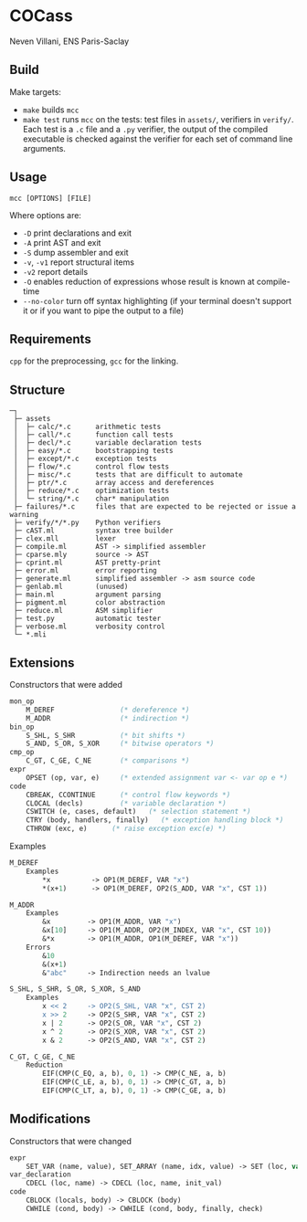 # COCass

Neven Villani, ENS Paris-Saclay

## Build

Make targets:
- `make` builds `mcc`
- `make test` runs `mcc` on the tests: test files in `assets/`, verifiers in `verify/`. Each test is a `.c` file and a `.py` verifier, the output of the compiled executable is checked against the verifier for each set of command line arguments.

## Usage

`mcc [OPTIONS] [FILE]`

Where options are:
- `-D` print declarations and exit
- `-A` print AST and exit
- `-S` dump assembler and exit
- `-v`, `-v1` report structural items
- `-v2` report details
- `-O` enables reduction of expressions whose result is known at compile-time
- `--no-color` turn off syntax highlighting (if your terminal doesn't support it or if you want to pipe the output to a file)

## Requirements

`cpp` for the preprocessing, `gcc` for the linking.

## Structure

```
─┐
 ├─ assets
 │  ├─ calc/*.c      arithmetic tests
 │  ├─ call/*.c      function call tests
 │  ├─ decl/*.c      variable declaration tests
 │  ├─ easy/*.c      bootstrapping tests
 │  ├─ except/*.c    exception tests
 │  ├─ flow/*.c      control flow tests
 │  ├─ misc/*.c      tests that are difficult to automate
 │  ├─ ptr/*.c       array access and dereferences
 │  ├─ reduce/*.c    optimization tests
 │  └─ string/*.c    char* manipulation
 ├─ failures/*.c     files that are expected to be rejected or issue a warning
 ├─ verify/*/*.py    Python verifiers
 ├─ cAST.ml          syntax tree builder
 ├─ clex.mll         lexer
 ├─ compile.ml       AST -> simplified assembler
 ├─ cparse.mly       source -> AST
 ├─ cprint.ml        AST pretty-print
 ├─ error.ml         error reporting
 ├─ generate.ml      simplified assembler -> asm source code
 ├─ genlab.ml        (unused)
 ├─ main.ml          argument parsing
 ├─ pigment.ml       color abstraction
 ├─ reduce.ml        ASM simplifier
 ├─ test.py          automatic tester
 ├─ verbose.ml       verbosity control
 └─ *.mli
```

## Extensions

Constructors that were added
```ocaml
mon_op
    M_DEREF                (* dereference *)
    M_ADDR                 (* indirection *)
bin_op
    S_SHL, S_SHR           (* bit shifts *)
    S_AND, S_OR, S_XOR     (* bitwise operators *)
cmp_op
    C_GT, C_GE, C_NE       (* comparisons *)
expr
    OPSET (op, var, e)     (* extended assignment var <- var op e *)
code
    CBREAK, CCONTINUE      (* control flow keywords *)
    CLOCAL (decls)         (* variable declaration *)
    CSWITCH (e, cases, default)   (* selection statement *)
    CTRY (body, handlers, finally)   (* exception handling block *)
    CTHROW (exc, e)      (* raise exception exc(e) *)
```
Examples

```ocaml
M_DEREF
    Examples
        *x          -> OP1(M_DEREF, VAR "x")
        *(x+1)      -> OP1(M_DEREF, OP2(S_ADD, VAR "x", CST 1))
```
```ocaml
M_ADDR
    Examples
        &x         -> OP1(M_ADDR, VAR "x")
        &x[10]     -> OP1(M_ADDR, OP2(M_INDEX, VAR "x", CST 10))
        &*x        -> OP1(M_ADDR, OP1(M_DEREF, VAR "x"))
    Errors
        &10
        &(x+1)
        &"abc"     -> Indirection needs an lvalue

```
```ocaml
S_SHL, S_SHR, S_OR, S_XOR, S_AND
    Examples
        x << 2     -> OP2(S_SHL, VAR "x", CST 2)
        x >> 2     -> OP2(S_SHR, VAR "x", CST 2)
        x | 2      -> OP2(S_OR, VAR "x", CST 2)
        x ^ 2      -> OP2(S_XOR, VAR "x", CST 2)
        x & 2      -> OP2(S_AND, VAR "x", CST 2)
```
```ocaml
C_GT, C_GE, C_NE
    Reduction
        EIF(CMP(C_EQ, a, b), 0, 1) -> CMP(C_NE, a, b)
        EIF(CMP(C_LE, a, b), 0, 1) -> CMP(C_GT, a, b)
        EIF(CMP(C_LT, a, b), 0, 1) -> CMP(C_GE, a, b)
```
## Modifications

Constructors that were changed
```ocaml
expr
    SET_VAR (name, value), SET_ARRAY (name, idx, value) -> SET (loc, val)
var_declaration
    CDECL (loc, name) -> CDECL (loc, name, init_val)
code
    CBLOCK (locals, body) -> CBLOCK (body)
    CWHILE (cond, body) -> CWHILE (cond, body, finally, check)
```
